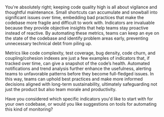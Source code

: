 You're absolutely right; keeping code quality high is all about vigilance and thoughtful maintenance. Small shortcuts can accumulate and snowball into significant issues over time, embedding bad practices that make the codebase more fragile and difficult to work with. Indicators are invaluable because they provide objective insights that help teams stay proactive instead of reactive. By automating these metrics, teams can keep an eye on the state of the codebase and identify problem areas early, preventing unnecessary technical debt from piling up.

Metrics like code complexity, test coverage, bug density, code churn, and coupling/cohesion indexes are just a few examples of indicators that, if tracked over time, can give a snapshot of the code’s health. Automated notifications and trend analysis further enhance the usefulness, alerting teams to unfavorable patterns before they become full-fledged issues. In this way, teams can uphold best practices and make more informed decisions aligned with long-term sustainability, ultimately safeguarding not just the product but also team morale and productivity. 

Have you considered which specific indicators you'd like to start with for your own codebase, or would you like suggestions on tools for automating this kind of monitoring?
